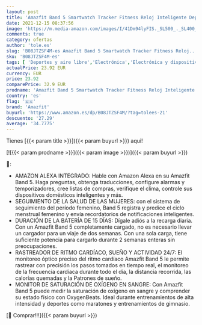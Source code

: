 ```yaml
---
layout: post
title: 'Amazfit Band 5 Smartwatch Tracker Fitness Reloj Inteligente Deporte Duración de la batería de 15 días Oxigeno en Sangre Ritmo cardiaco Monitoreo del Sueño Voz Soporta con Alexa Negro'
date: 2021-12-15 08:37:56
image: 'https://m.media-amazon.com/images/I/41Dm94lyFIS._SL500_._SL400_.jpg'
comments: true
category: ofertas
author: 'tole.es'
slug: 'B08JTZSF4M-es Amazfit Band 5 Smartwatch Tracker Fitness Reloj...'
sku: 'B08JTZSF4M-es'
tags: [ 'Deportes y aire libre','Electrónica','Electrónica y dispositivos para el deporte','Monitores de actividad','Smartwatches','Tecnología para vestir','alexa','amazfit', ]
actualPrice: 23.92 EUR
currency: EUR
price: 23.92
comparePrice: 32.9 EUR
prodname: 'Amazfit Band 5 Smartwatch Tracker Fitness Reloj Inteligente Deporte Duración de la batería de 15 días Oxigeno en Sangre Ritmo cardiaco Monitoreo del Sueño Voz Soporta con Alexa Negro'
country: 'es'
flag: '🇪🇸'
brand: 'Amazfit'
buyurl: 'https://www.amazon.es/dp/B08JTZSF4M/?tag=tolees-21'
descuento: '27.29'
average: '34.7775'
---
```


Tienes [{{< param title >}}]({{< param buyurl >}}) aqui!

[![{{< param prodname >}}]({{< param image >}})]({{< param buyurl >}})

🔎:

- AMAZON ALEXA INTEGRADO: Hable con Amazon Alexa en su Amazfit Band 5. Haga preguntas, obtenga traducciones, configure alarmas y temporizadores, cree listas de compras, verifique el clima, controle sus dispositivos domésticos inteligentes y más.
- SEGUIMIENTO DE LA SALUD DE LAS MUJERES: con el sistema de seguimiento del período femenino, Band 5 registra y predice el ciclo menstrual femenino y envía recordatorios de notificaciones inteligentes.
- DURACIÓN DE LA BATERÍA DE 15 DÍAS: Dígale adiós a la recarga diaria. Con un Amazfit Band 5 completamente cargado, no es necesario llevar un cargador para un viaje de dos semanas. Con una sola carga, tiene suficiente potencia para cargarlo durante 2 semanas enteras sin preocupaciones.
- RASTREADOR DE RITMO CARDÍACO, SUEÑO Y ACTIVIDAD 24/7: El monitoreo óptico preciso del ritmo cardíaco Amazfit Band 5 le permite rastrear con precisión los pasos tomados en tiempo real, el monitoreo de la frecuencia cardíaca durante todo el día, la distancia recorrida, las calorías quemadas y la Patrones de sueño.
- MONITOR DE SATURACIÓN DE OXÍGENO EN SANGRE: Con Amazfit Band 5 puede medir la saturación de oxígeno en sangre y comprender su estado físico con OxygenBeats. Ideal durante entrenamientos de alta intensidad y deportes como maratones y entrenamientos de gimnasio.

[🛒 Comprar!!!]({{< param buyurl >}})
